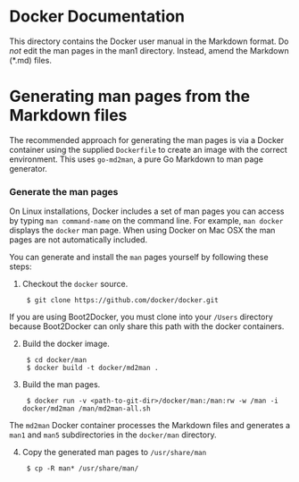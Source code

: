 Docker Documentation
====================

This directory contains the Docker user manual in the Markdown format.
Do *not* edit the man pages in the man1 directory. Instead, amend the
Markdown (*.md) files.

# Generating man pages from the Markdown files

The recommended approach for generating the man pages is via a Docker
container using the supplied `Dockerfile` to create an image with the correct
environment. This uses `go-md2man`, a pure Go Markdown to man page generator.

### Generate the man pages 

On Linux installations, Docker includes a set of man pages you can access by typing `man command-name` on the command line. For example, `man docker` displays the `docker` man page. When using Docker on Mac OSX the man pages are not automatically included. 

You can generate and install the `man` pages yourself by following these steps:

1. Checkout the `docker` source. 

        $ git clone https://github.com/docker/docker.git
        
  If you are using Boot2Docker, you must clone into your `/Users` directory
  because Boot2Docker can only share this path with the docker containers.
		
2. Build the docker image.
   
        $ cd docker/man
        $ docker build -t docker/md2man .

3. Build the man pages.

        $ docker run -v <path-to-git-dir>/docker/man:/man:rw -w /man -i docker/md2man /man/md2man-all.sh
        
  The `md2man` Docker container processes the Markdown files and generates
 a `man1` and `man5` subdirectories in the `docker/man` directory. 

4. Copy the generated man pages to `/usr/share/man`

        $ cp -R man* /usr/share/man/



